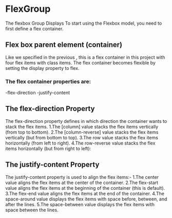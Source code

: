 # FlexGroup 
The flexbox Group Displays To start using the Flexbox model, you need to first define a flex container.
## Flex box parent element (container)
Like we specified in the previous , this is a flex container in this project with four flex items with class items.
The flex container becomes flexible by setting the display property to flex.
### The flex container properties are:

-flex-direction
-justify-content
## The flex-direction Property
The flex-direction property defines in which direction the container wants to stack the flex items.
1.The [column] value stacks the flex items vertically (from top to bottom).
2.The [column-reverse] value stacks the flex items vertically (but from bottom to top).
3.The row value stacks the flex items horizontally (from left to right).
4.The row-reverse value stacks the flex items horizontally (but from right to left):

## The justify-content Property
The justify-content property is used to align the flex items:-
1.The center value aligns the flex items at the center of the container.
2.The flex-start value aligns the flex items at the beginning of the container (this is default).
3.The flex-end value aligns the flex items at the end of the container.
4.The space-around value displays the flex items with space before, between, and after the lines.
5.The space-between value displays the flex items with space between the lines.

